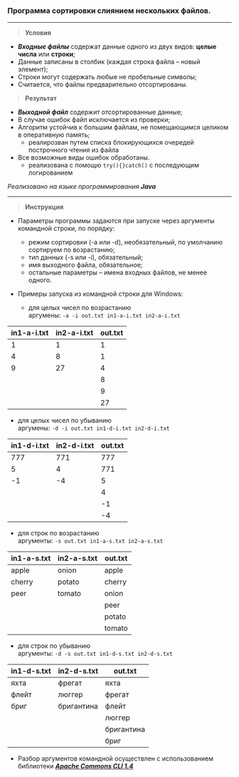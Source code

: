### Программа сортировки слиянием нескольких файлов.


------------


> **Условия**

- **_Входные файлы_** содержат данные одного из двух видов: **целые числа** или **строки**;
- Данные записаны в столбик (каждая строка файла – новый элемент);
- Строки могут содержать любые не пробельные символы;
- Считается, что файлы предварительно отсортированы.

> **Результат**

-  **_Выходной файл_** содержит отсортированные данные;
- В случае ошибок файл исключается из проверки;
- Алгоритм устойчив к большим файлам, не помещающимся целиком в оперативную память;
    - реалирозван путем списка блокирующихся очередей построчного чтения из файла
- Все возможные виды ошибок обработаны.
  - реализована с помощю `try(){}catch()` с последующим логированием

_Реализовано на языке программирования **Java**_

------------
> **Инструкция**

- Параметры программы задаются при запуске через аргументы командной строки, по порядку:
  - режим сортировки (-a или -d), необязательный, по умолчанию сортируем по возрастанию;
  - тип данных (-s или -i), обязательный;
  - имя выходного файла, обязательное;
  - остальные параметры – имена входных файлов, не менее одного.

- Примеры запуска из командной строки для Windows:
  - для целых чисел по возрастанию<br>
  аргумены:
`-a -i out.txt in1-a-i.txt in2-a-i.txt`

| in1-a-i.txt  | in2-a-i.txt  | out.txt   |
| ------------ | ------------ | ------------ |
|  1 |  1 |  1 |
|  4 |  8 |  1 |
|  9 |  27 |  4 |
|   |   |  8 |
|   |   |  9 |
|   |   |  27 |

 - для целых чисел по убыванию<br>
  аргумены:
`-d -i out.txt in1-d-i.txt in2-d-i.txt`

| in1-d-i.txt  | in2-d-i.txt  | out.txt   |
| ------------ | ------------ | ------------ |
|  777 |  771 |  777 |
|  5 |  4 |  771 |
|  -1 |  -4 |  5 |
|   |   |  4 |
|   |   |  -1 |
|   |   |  -4 |

  - для строк по возрастанию<br>
  аргументы:
`-s out.txt in1-a-s.txt in2-a-s.txt`

| in1-a-s.txt  | in2-a-s.txt  | out.txt   |
| ------------ | ------------ | ------------ |
|  apple | onion |  apple |
|  cherry | potato  |  cherry |
|  peer |  tomato |  onion |
|   |   |  peer |
|   |   |  potato |
|   |   |  tomato |
  - для строк по убыванию<br>
  аргументы:
`-d -s out.txt in1-d-s.txt in2-d-s.txt`

| in1-d-s.txt  | in2-d-s.txt  | out.txt   |
| ------------ | ------------ | ------------ |
|  яхта | фрегат |  яхта |
|  флейт | люггер  |  фрегат |
|  бриг |  бригантина |  флейт |
|   |   |  люггер |
|   |   |  бригантина |
|   |   |  бриг |

- Разбор аргументов командной осуществлен с использованием библиотеки [_**Apache Commons CLI 1.4**_](https://mvnrepository.com/artifact/commons-cli/commons-cli/1.4 "_**Apache Commons CLI 1.4**_")
